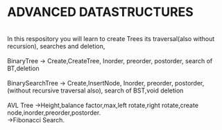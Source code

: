 # ADVANCED DATASTRUCTURES
<br>In this respository you will learn to create Trees its traversal(also without recursion), searches and deletion,
<br>
<br> BinaryTree -> Create,CreateTree, Inorder, preorder, postorder, search of BT,deletion
<br>
<br>BinarySearchTree -> Create,InsertNode, Inorder, preorder, postorder,(without recursive traversal also), search of BST,void deletion
<br>
<br> AVL Tree ->Height,balance factor,max,left rotate,right rotate,create node,inorder,preorder,postorder.
<br>->Fibonacci Search.


